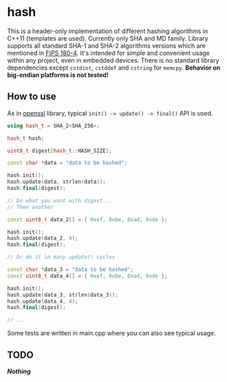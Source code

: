 # hash

This is a header-only implementation of different hashing algorithms in C++11 (templates are used). Currently
only SHA and MD family. Library supports all standard SHA-1 and SHA-2 algorithms versions which are mentioned 
in [FIPS 180-4][1]. It's intended for simple and convenient usage within any project, even in embedded devices. 
There is no standard library dependencies except `cstdint`, `cstddef` and `cstring` for `memcpy`.
**Behavior on big-endian platforms is not tested!**

## How to use

As in [openssl][2] library, typical `init() -> update() -> final()` API is used. 

```cpp
using hash_t = SHA_2<SHA_256>;

hash_t hash;

uint8_t digest[hash_t::HASH_SIZE];

const char *data = "data to be hashed";

hash.init();
hash.update(data, strlen(data));
hash.final(digest);

// Do what you want with digest...
// Then another

const uint8_t data_2[] = { 0xef, 0xbe, 0xad, 0xde };

hash.init();
hash.update(data_2, 4);
hash.final(digest);

// Or do it in many update() cycles

const char *data_3 = "data to be hashed";
const uint8_t data_4[] = { 0xef, 0xbe, 0xad, 0xde };

hash.init();
hash.update(data_3, strlen(data_3));
hash.update(data_4, 4);
hash.final(digest);

// ...

```

Some tests are written in main.cpp where you can also see typical usage.

## TODO

**_Nothing_**

[1]: https://nvlpubs.nist.gov/nistpubs/FIPS/NIST.FIPS.180-4.pdf
[2]: https://github.com/openssl/openssl
